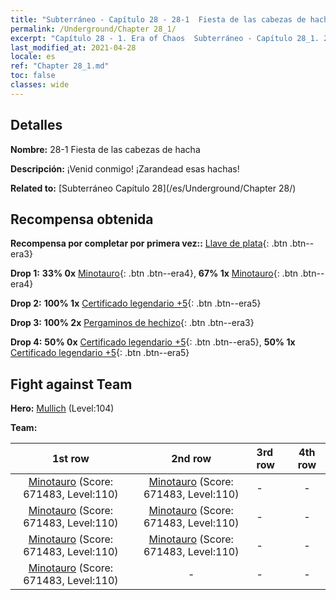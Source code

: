```yaml
---
title: "Subterráneo - Capítulo 28 - 28-1  Fiesta de las cabezas de hacha"
permalink: /Underground/Chapter 28_1/
excerpt: "Capítulo 28 - 1. Era of Chaos  Subterráneo - Capítulo 28_1. 28-1  Fiesta de las cabezas de hacha"
last_modified_at: 2021-04-28
locale: es
ref: "Chapter 28_1.md"
toc: false
classes: wide
---
```


## Detalles

 **Nombre:** 28-1  Fiesta de las cabezas de hacha

 **Descripción:**       ¡Venid conmigo! ¡Zarandead esas hachas!

 **Related to:** [Subterráneo Capítulo 28](/es/Underground/Chapter 28/)

## Recompensa obtenida

 **Recompensa por completar por primera vez::** [Llave de plata](/ItemsES/con_693/){: .btn .btn--era3}

 **Drop 1:** **33% 0x** [Minotauro](/ItemsES/unt_248/){: .btn .btn--era4}, **67% 1x** [Minotauro](/ItemsES/unt_248/){: .btn .btn--era4}

 **Drop 2:** **100% 1x** [Certificado legendario +5](/ItemsES/mat_102/){: .btn .btn--era5}

 **Drop 3:** **100% 2x** [Pergaminos de hechizo](/ItemsES/con_694/){: .btn .btn--era3}

 **Drop 4:** **50% 0x** [Certificado legendario +5](/ItemsES/mat_102/){: .btn .btn--era5}, **50% 1x** [Certificado legendario +5](/ItemsES/mat_102/){: .btn .btn--era5}


## Fight against Team
 **Hero:** [Mullich](/es/heroes/Mullich/) (Level:104)

 **Team:**


  | 1st row | 2nd row | 3rd row | 4th row |
  |:----:|:----:|:----|:----:|
  | [Minotauro](/es/units/Minotaur/) (Score: 671483, Level:110)  | [Minotauro](/es/units/Minotaur/) (Score: 671483, Level:110)  | - | - |
  | [Minotauro](/es/units/Minotaur/) (Score: 671483, Level:110)  | [Minotauro](/es/units/Minotaur/) (Score: 671483, Level:110)  | - | - |
  | [Minotauro](/es/units/Minotaur/) (Score: 671483, Level:110)  | [Minotauro](/es/units/Minotaur/) (Score: 671483, Level:110)  | - | - |
  | [Minotauro](/es/units/Minotaur/) (Score: 671483, Level:110)  | - | - | - |


